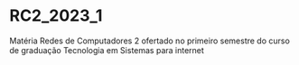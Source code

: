 # RC2_2023_1
 Matéria Redes de Computadores 2 ofertado no primeiro semestre do curso de graduação Tecnologia em Sistemas para internet
